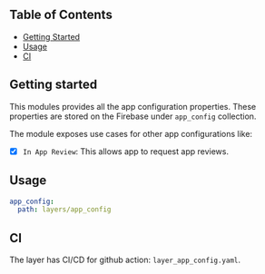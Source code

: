 ## Table of Contents

- [Getting Started](#getting-started)
- [Usage](#usage)
- [CI](#ci)

## Getting started

This modules provides all the app configuration properties. These properties are stored on the Firebase under `app_config` collection.

The module exposes use cases for other app configurations like:

- [x] `In App Review`: This allows app to request app reviews.

## Usage

```yaml
app_config:
  path: layers/app_config
```

## CI

The layer has CI/CD for github action: `layer_app_config.yaml`.